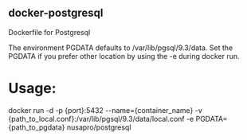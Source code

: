 ## docker-postgresql

Dockerfile for Postgresql

The environment PGDATA defaults to /var/lib/pgsql/9.3/data. Set the PGDATA if you prefer other location by using the -e during docker run.

# Usage:
docker run -d -p {port}:5432 --name={container_name} -v {path_to_local.conf}:/var/lib/pgsql/9.3/data/local.conf -e PGDATA={path_to_pgdata} nusapro/postgresql
